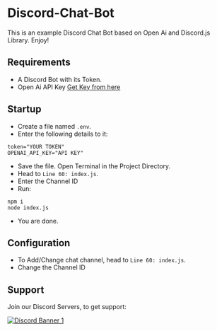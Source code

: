 # Discord-Chat-Bot
This is an example Discord Chat Bot based on Open Ai and Discord.js Library. Enjoy!

## Requirements
- A Discord Bot with its Token.
- Open Ai API Key [Get Key from here](https://platform.openai.com)

## Startup
- Create a file named `.env`.
- Enter the following details to it:
```
token="YOUR TOKEN"
OPENAI_API_KEY="API KEY"
```
- Save the file. Open Terminal in the Project Directory.
- Head to `Line 60: index.js`.
- Enter the Channel ID
- Run:
```
npm i
node index.js
```
- You are done.

## Configuration
- To Add/Change chat channel, head to `Line 60: index.js`.
- Change the Channel ID

## Support
Join our Discord Servers, to get support:

[<img src="https://discordapp.com/api/guilds/890225986375929866/widget.png?style=banner2" alt="Discord Banner 1"/>](https://discord.gg/UN7YBb23tu)
